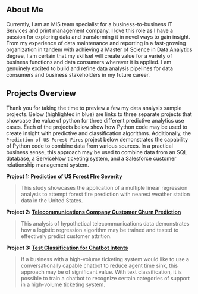 

## About Me

Currently, I am an MIS team specialist for a business-to-business IT Services and print management company. I love this role as I have a passion for exploring data and transforming it in novel ways to gain insight. From my experience of data maintenance and reporting in a fast-growing organization in tandem with achieving a Master of Science in Data Analytics degree, I am certain that my skillset will create value for a variety of business functions and data consumers wherever it is applied. I am genuinely excited to build and refine data analysis pipelines for data consumers and business stakeholders in my future career.

## Projects Overview

Thank you for taking the time to preview a few my data analysis sample projects. Below (highlighted in blue) are links to three separate projects that showcase the value of python for three different predictive analytics use cases. Each of the projects below show how Python code may be used to create insight with predictive and classification algorithms. Additionally, the `Prediction of US Forest Fires` project below demonstrates the capability of Python code to combine data from various sources. In a practical business sense, this approach may be used to combine data from an SQL database, a ServiceNow ticketing system, and a Salesforce customer relationship management system.

**Project 1: [Prediction of US Forest FIre Severity](forest_fire_project/overview.md)**
>This study showcases the application of a multiple linear regression analysis to attempt forest fire prediction with nearest weather station data in the United States.  

**Project 2: [Telecommunications Company Customer Churn Prediction](customer_churn_projecr/overview.md)**
>This analysis of hypothetical telecommunications data demonstrates how a logistic regression algorithm may be trained and tested to effectively predict customer attrition.

**Project 3: [Test Classification for Chatbot Intents](intent_text_classification/overview.md)**
>If a business with a high-volume ticketing system would like to use a conversationally capable chatbot to reduce agent time sink, this approach may be of significant value. With text classification, it is possible to train a chatbot to recognize certain categories of support in a high-volume ticketing system.
